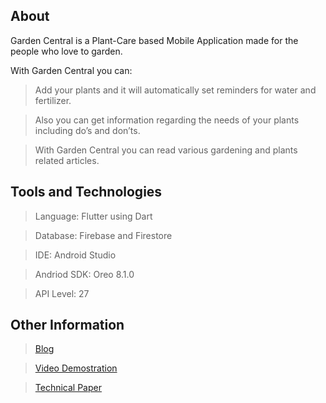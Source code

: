 ## About
Garden Central is a Plant-Care based Mobile Application made for the people who love to garden. 

With Garden Central you can:
> Add your plants and it will automatically set reminders for water and fertilizer.

> Also you can get information regarding the needs of your plants including do’s and don’ts.

> With Garden Central you can read various gardening and plants related articles.


## Tools and Technologies
> Language: Flutter using Dart

> Database: Firebase and Firestore

> IDE: Android Studio

> Andriod SDK: Oreo 8.1.0

> API Level: 27

## Other Information
> [Blog](https://vkpatva1150.wordpress.com/)

> [Video Demostration](https://drive.google.com/file/d/1ziHlRoQPOf5T20eirFxLMRYgTgbpCtyv/view?usp=sharing)

> [Technical Paper](https://drive.google.com/file/d/11EUav4NMePTUEJA3AEdV_qDsnMPGGySw/view?usp=sharing)

